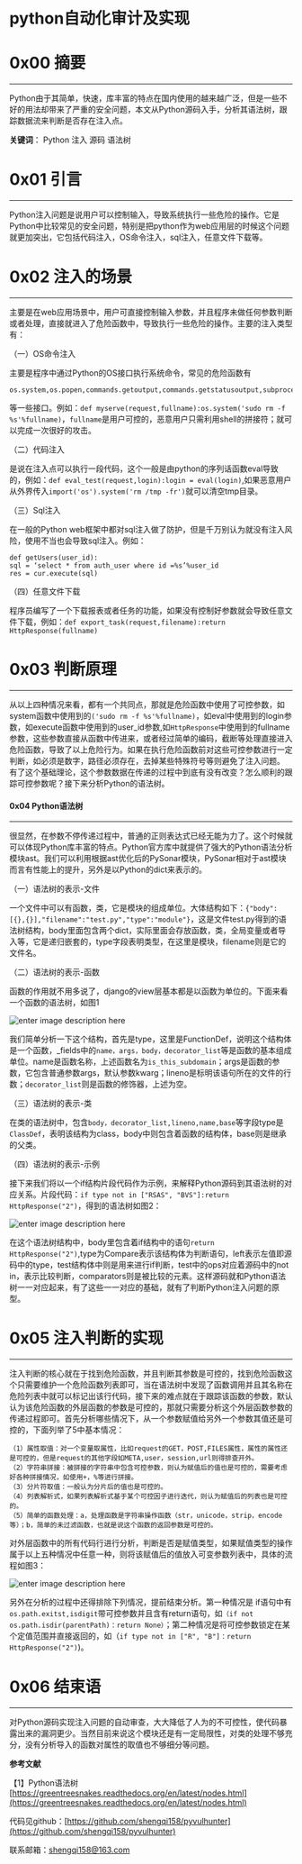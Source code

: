 # python自动化审计及实现

0x00 摘要
=======

* * *

Python由于其简单，快速，库丰富的特点在国内使用的越来越广泛，但是一些不好的用法却带来了严重的安全问题，本文从Python源码入手，分析其语法树，跟踪数据流来判断是否存在注入点。

**关键词**： Python 注入 源码 语法树

0x01 引言
=======

* * *

Python注入问题是说用户可以控制输入，导致系统执行一些危险的操作。它是Python中比较常见的安全问题，特别是把python作为web应用层的时候这个问题就更加突出，它包括代码注入，OS命令注入，sql注入，任意文件下载等。

0x02 注入的场景
==========

* * *

主要是在web应用场景中，用户可直接控制输入参数，并且程序未做任何参数判断或者处理，直接就进入了危险函数中，导致执行一些危险的操作。主要的注入类型有：

（一）OS命令注入

主要是程序中通过Python的OS接口执行系统命令，常见的危险函数有

```
os.system,os.popen,commands.getoutput,commands.getstatusoutput,subprocess

```

等一些接口。例如：`def myserve(request,fullname):os.system('sudo rm -f %s'%fullname)`，`fullname`是用户可控的，恶意用户只需利用shell的拼接符；就可以完成一次很好的攻击。

（二）代码注入

是说在注入点可以执行一段代码，这个一般是由python的序列话函数eval导致的，例如：`def eval_test(request,login):login = eval(login)`,如果恶意用户从外界传入`import('os').system('rm /tmp -fr')`就可以清空tmp目录。

（三）Sql注入

在一般的Python web框架中都对sql注入做了防护，但是千万别认为就没有注入风险，使用不当也会导致sql注入。例如：

```
def getUsers(user_id):
sql = ‘select * from auth_user where id =%s’%user_id
res = cur.execute(sql)

```

（四）任意文件下载

程序员编写了一个下载报表或者任务的功能，如果没有控制好参数就会导致任意文件下载，例如：`def export_task(request,filename):return HttpResponse(fullname)`

0x03 判断原理
=========

* * *

从以上四种情况来看，都有一个共同点，那就是危险函数中使用了可控参数，如system函数中使用到的`('sudo rm -f %s'%fullname)`，如eval中使用到的login参数，如execute函数中使用到的user_id参数,如`HttpResponse`中使用到的fullname参数，这些参数直接从函数中传进来，或者经过简单的编码，截断等处理直接进入危险函数，导致了以上危险行为。如果在执行危险函数前对这些可控参数进行一定判断，如必须是数字，路径必须存在，去掉某些特殊符号等则避免了注入问题。 有了这个基础理论，这个参数数据在传递的过程中到底有没有改变？怎么顺利的跟踪可控参数呢？接下来分析Python的语法树。

#### 0x04 Python语法树

* * *

很显然，在参数不停传递过程中，普通的正则表达式已经无能为力了。这个时候就可以体现Python库丰富的特点。Python官方库中就提供了强大的Python语法分析模块ast。我们可以利用根据ast优化后的PySonar模块，PySonar相对于ast模块而言有性能上的提升，另外是以Python的dict来表示的。

（一）语法树的表示-文件

一个文件中可以有函数，类，它是模块的组成单位。大体结构如下：`{"body":[{},{}],"filename":"test.py","type":"module"}`，这是文件test.py得到的语法树结构，body里面包含两个dict，实际里面会存放函数，类，全局变量或者导入等，它是递归嵌套的，type字段表明类型，在这里是模块，filename则是它的文件名。

（二）语法树的表示-函数

函数的作用就不用多说了，django的view层基本都是以函数为单位的。下面来看一个函数的语法树，如图1

![enter image description here](http://drops.javaweb.org/uploads/images/2ce20152ce332f846f6962b8185b4678d33d29fb.jpg)

我们简单分析一下这个结构，首先是type，这里是FunctionDef，说明这个结构体是一个函数，_fields中的`name，args，body，decorator_list`等是函数的基本组成单位。name是函数名称，上述函数名为`is_this_subdomain`；args是函数的参数，它包含普通参数args，默认参数kwarg；lineno是标明该语句所在的文件的行数；`decorator_list`则是函数的修饰器，上述为空。

（三）语法树的表示-类

在类的语法树中，包含`body，decorator_list,lineno,name,base`等字段type是`ClassDef`，表明该结构为class，body中则包含着函数的结构体，base则是继承的父类。

（四）语法树的表示-示例

接下来我们将以一个if结构片段代码作为示例，来解释Python源码到其语法树的对应关系。片段代码：`if type not in ["RSAS", "BVS"]:return HttpResponse("2")`，得到的语法树如图2：

![enter image description here](http://drops.javaweb.org/uploads/images/01a46448a6a5719b2ded6d1e35771c646ac6cc41.jpg)

在这个语法树结构中，body里包含着if结构中的语句`return HttpResponse("2")`,type为Compare表示该结构体为判断语句，left表示左值即源码中的type，test结构体中则是用来进行if判断，test中的ops对应着源码中的not in，表示比较判断，comparators则是被比较的元素。这样源码就和Python语法树一一对应起来，有了这些一一对应的基础，就有了判断Python注入问题的原型。

0x05 注入判断的实现
============

* * *

注入判断的核心就在于找到危险函数，并且判断其参数是可控的，找到危险函数这个只需要维护一个危险函数列表即可，当在语法树中发现了函数调用并且其名称在危险列表中就可以标记出该行代码，接下来的难点就在于跟踪该函数的参数，默认认为该危险函数的外层函数的参数是可控的，那就只需要分析这个外层函数参数的传递过程即可。首先分析哪些情况下，从一个参数赋值给另外一个参数其值还是可控的，下面列举了5中基本情况：

```
（1）属性取值：对一个变量取属性，比如request的GET，POST,FILES属性，属性的属性还是可控的，但是request的其他字段如META,user，session,url则得排查开外。 
（2）字符串拼接：被拼接的字符串中包含可控参数，则认为赋值后的值也是可控的，需要考虑好各种拼接情况，如使用+，%等进行拼接。 
（3）分片符取值：一般认为分片后的值也是可控的。 
（4）列表解析式，如果列表解析式基于某个可控因子进行迭代，则认为赋值后的列表也是可控的。 
（5）简单的函数处理：a，处理函数是字符串操作函数（str，unicode，strip，encode等）；b，简单的未过滤函数，也就是说这个函数的返回参数是可控的。 

```

对外层函数中的所有代码行进行分析，判断是否是赋值类型，如果赋值类型的操作属于以上五种情况中任意一种，则将该赋值后的值放入可变参数列表中，具体的流程如图3：

![enter image description here](http://drops.javaweb.org/uploads/images/0f19e8766d336ce431030893dcdee62cabea767b.jpg)

另外在分析的过程中还得排除下列情况，提前结束分析。第一种情况是 if语句中有`os.path.exitst,isdigit`带可控参数并且含有return语句，如`（if not os.path.isdir(parentPath)：return None）`；第二种情况是将可控参数锁定在某个定值范围并直接返回的，如（`if type not in ["R", "B"]：return HttpResponse("2")`)。

0x06 结束语
========

* * *

对Python源码实现注入问题的自动审查，大大降低了人为的不可控性，使代码暴露出来的漏洞更少。当然目前来说这个模块还是有一定局限性，对类的处理不够充分，没有分析导入的函数对属性的取值也不够细分等问题。

**参考文献**

【1】Python语法树[https://greentreesnakes.readthedocs.org/en/latest/nodes.html](https://greentreesnakes.readthedocs.org/en/latest/nodes.html)

代码见github：[https://github.com/shengqi158/pyvulhunter](https://github.com/shengqi158/pyvulhunter)

联系邮箱：shengqi158@163.com